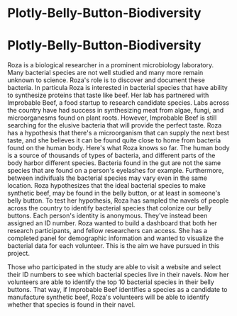 # Plotly-Belly-Button-Biodiversity

# Plotly-Belly-Button-Biodiversity

Roza is a biological researcher in a prominent microbiology laboratory. Many bacterial species are not well studied 
and many more remain unknown to science. Roza's role is to discover and document these bacteria. In particula Roza
is interested in bacterial species that have ability to synthesize proteins that taste like beef. Her lab has partnered
with Improbable Beef, a food startup to research candidate species. Labs across the country have had success in synthesizing meat 
from algae, fungi, and microorganesms found on plant roots. However, Improbable Beef is still searching for the elusive bacteria
that will provide the perfect taste. Roza has a hypothesis that there's a microorganism that can supply the next best taste,
and she believes it can be found quite close to home from bacteria found on the human body. Here's what Roza knows so far. The human
body is a source of thousands of types of bacteria, and different parts of the body harbor different species. Bacteria found in the gut
are not the same species that are found on a person's eyelashes for example. Furthermore, between indivifuals the bacterial species
may vary even in the same location. Roza hypothesizes that the ideal bacterial species to make synthetic beef, may be found
in the belly button, or at least in someone's belly button. To test her hypothesis, Roza has sampled the navels
of people across the country to identify bacterial species that colonize our belly buttons. Each person's identity is anonymous.
They've instead been assigned an ID number. Roza wanted to build a dashboard that both her research participants, and fellow researchers can 
access. She has a completed panel for demographic information and wanted
to visualize the bacterial data for each volunteer. This is the aim we have pursued in this project.


Those who participated in the study are able to visit a website and select their ID numbers to see which bacterial 
species live in their navels. Now her volunteers are able to identify the top 10 bacterial species in their belly buttons.
That way, if Improbable Beef identifies a species as a candidate to manufacture synthetic beef, Roza's volunteers will be able
to identify whether that species is found in their navel.